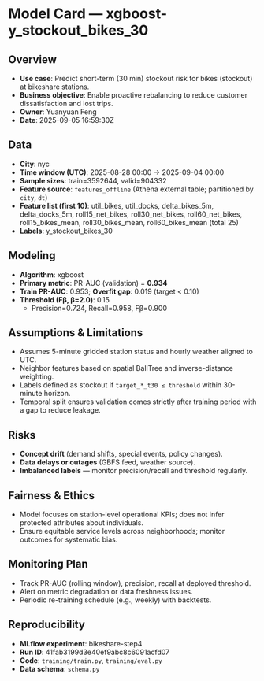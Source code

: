 # Model Card — xgboost-y_stockout_bikes_30

## Overview
- **Use case**: Predict short-term (30 min) stockout risk for bikes (stockout) at bikeshare stations.
- **Business objective**: Enable proactive rebalancing to reduce customer dissatisfaction and lost trips.
- **Owner**: Yuanyuan Feng
- **Date**: 2025-09-05 16:59:30Z

## Data
- **City**: nyc
- **Time window (UTC)**: 2025-08-28 00:00 → 2025-09-04 00:00
- **Sample sizes**: train=3592644, valid=904332
- **Feature source**: `features_offline` (Athena external table; partitioned by `city`, `dt`)
- **Feature list (first 10)**: util_bikes, util_docks, delta_bikes_5m, delta_docks_5m, roll15_net_bikes, roll30_net_bikes, roll60_net_bikes, roll15_bikes_mean, roll30_bikes_mean, roll60_bikes_mean (total 25)
- **Labels**: y_stockout_bikes_30

## Modeling
- **Algorithm**: xgboost
- **Primary metric**: PR-AUC (validation) = **0.934**
- **Train PR-AUC**: 0.953; **Overfit gap**: 0.019 (target < 0.10)
- **Threshold (Fβ, β=2.0)**: 0.15
  - Precision=0.724, Recall=0.958, Fβ=0.900

## Assumptions & Limitations
- Assumes 5-minute gridded station status and hourly weather aligned to UTC.
- Neighbor features based on spatial BallTree and inverse-distance weighting.
- Labels defined as stockout if `target_*_t30 ≤ threshold` within 30-minute horizon.
- Temporal split ensures validation comes strictly after training period with a gap to reduce leakage.

## Risks
- **Concept drift** (demand shifts, special events, policy changes).
- **Data delays or outages** (GBFS feed, weather source).
- **Imbalanced labels** — monitor precision/recall and threshold regularly.

## Fairness & Ethics
- Model focuses on station-level operational KPIs; does not infer protected attributes about individuals.
- Ensure equitable service levels across neighborhoods; monitor outcomes for systematic bias.

## Monitoring Plan
- Track PR-AUC (rolling window), precision, recall at deployed threshold.
- Alert on metric degradation or data freshness issues.
- Periodic re-training schedule (e.g., weekly) with backtests.

## Reproducibility
- **MLflow experiment**: bikeshare-step4
- **Run ID**: 41fab3199d3e40ef9abc8c6091acfd07
- **Code**: `training/train.py`, `training/eval.py`
- **Data schema**: `schema.py`

